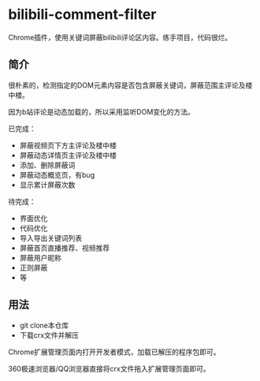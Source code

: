 # bilibili-comment-filter
Chrome插件，使用关键词屏蔽bilibili评论区内容。练手项目，代码很烂。
## 简介
很朴素的，检测指定的DOM元素内容是否包含屏蔽关键词，屏蔽范围主评论及楼中楼。

因为b站评论是动态加载的，所以采用监听DOM变化的方法。

已完成：
- 屏蔽视频页下方主评论及楼中楼
- 屏蔽动态详情页主评论及楼中楼
- 添加、删除屏蔽词
- 屏蔽动态概览页，有bug
- 显示累计屏蔽次数

待完成：
- 界面优化
- 代码优化
- 导入导出关键词列表
- 屏蔽首页直播推荐、视频推荐
- 屏蔽用户昵称
- 正则屏蔽
- 等

## 用法
- git clone本仓库
- 下载crx文件并解压

Chrome扩展管理页面内打开开发者模式，加载已解压的程序包即可。

360极速浏览器/QQ浏览器直接将crx文件拖入扩展管理页面即可。